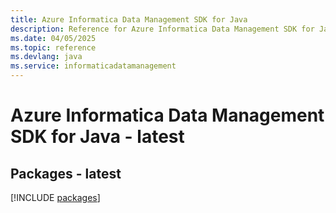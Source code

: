 ```yaml
---
title: Azure Informatica Data Management SDK for Java
description: Reference for Azure Informatica Data Management SDK for Java
ms.date: 04/05/2025
ms.topic: reference
ms.devlang: java
ms.service: informaticadatamanagement
---
```

# Azure Informatica Data Management SDK for Java - latest
## Packages - latest
[!INCLUDE [packages](informatica-data-management-index.md)]